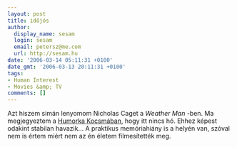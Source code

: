 ```yaml
---
layout: post
title: időjós
author:
  display_name: sesam
  login: sesam
  email: petersz@me.com
  url: http://sesam.hu
date: '2006-03-14 05:11:31 +0100'
date_gmt: '2006-03-13 20:11:31 +0100'
tags:
- Human Interest
- Movies &amp; TV
comments: []
---
```


Azt hiszem simán lenyomom Nicholas Caget a _Weather Man_ -ben. Ma megjegyeztem a [Humorka Kocsmában](http://forum.rpg.hu/index.php?showtopic=5876&#entry1020141), hogy itt nincs hó. Ehhez képest odakint stabilan havazik... A praktikus memóriahiány is a helyén van, szóval nem is értem miért nem az én életem filmesítették meg.
